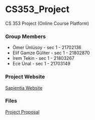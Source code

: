 # CS353_Project
CS 353 Project (Online Course Platform)

### Group Members
  - Ömer Ünlüsoy 	       - sec 1 - 21702136  
  - Elif Gamze Güliter   - sec 1 - 21802870  
  - İrem Tekin		       - sec 1 - 21803267  
  - Ece Ünal			       - sec 1 - 21703149  

### Project Website
[Sapientia Website](https://sapientia-course-platform.github.io/CS353_Project/)

### Files
[Project Proposal](https://github.com/Sapientia-Course-Platform/CS353_Project/blob/main/Reports/Project%20Proposal.pdf)
